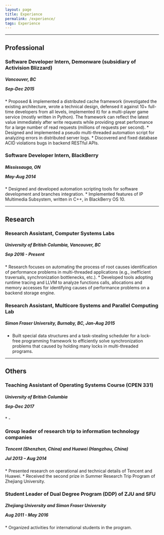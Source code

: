 ```yaml
---
layout: page
title: Experience
permalink: /experience/
tags: Experience
---
```


<hr>

## Professional

### Software Developer Intern, Demonware (subsidiary of Activision Blizzard)
<h5> Vancouver, BC <p class="right-align">Sep-Dec 2015</p> </h5>
* Proposed & implemented a distributed cache framework (investigated the existing architecture, wrote a technical design, defensed it against 10+ full-time developers from all levels, implemented it) for a multi-player game service (mostly written in Python). The framework can reflect the latest value immediately after write requests while providing great performance for a large number of read requests (millions of requests per second).
* Designed and implemented a pseudo multi-threaded automation script for analyzing errors in distributed server logs.
* Discovered and fixed database ACID violations bugs in backend RESTful APIs.

### Software Developer Intern, BlackBerry
<h5>Mississauga, ON  <p class="right-align">May-Aug 2014</p> </h5>
* Designed and developed automation scripting tools for software development and branches integration.
* Implemented features of IP Multimedia Subsystem, written in C++, in BlackBerry OS 10.

<hr>

## Research

### Research Assistant, Computer Systems Labs 
<h5> University of British Columbia, Vancouver, BC <p class="right-align">Sep 2016 - Present</p> </h5>
* Research focuses on automating the process of root causes identification of performance problems in multi-threaded applications (e.g., inefficient traversals, synchronization bottlenecks, etc.).
* Developed tools adopting runtime tracing and LLVM to analyze functions calls, allocations and memory accesses for identifying causes of performance problems on a backend storage engine.

### Research Assistant, Multicore Systems and Parallel Computing Lab
##### Simon Fraser University, Burnaby, BC, Jan-Aug 2015
* Built special data structures and a task-stealing scheduler for a lock-free programming framework to efficiently solve synchronization problems that caused by holding many locks in multi-threaded programs.

<hr>

## Others

### Teaching Assistant of Operating Systems Course (CPEN 331)
<h5> University of British Columbia  <p class="right-align">Sep-Dec 2017</p> </h5>
* -

### Group leader of research trip to information technology companies
<h5> Tencent (Shenzhen, China) and Huawei (Hangzhou, China) <p class="right-align">Jul 2013 – Aug 2014</p> </h5>
* Presented research on operational and technical details of Tencent and Huawei.
* Received the second prize in Summer Research Trip Program of Zhejiang University.

### Student Leader of Dual Degree Program (DDP) of ZJU and SFU
<h5>Zhejiang University and Simon Fraser University <p class="right-align">Aug 2011 - May 2016</p> </h5>
* Organized activities for international students in the program.

